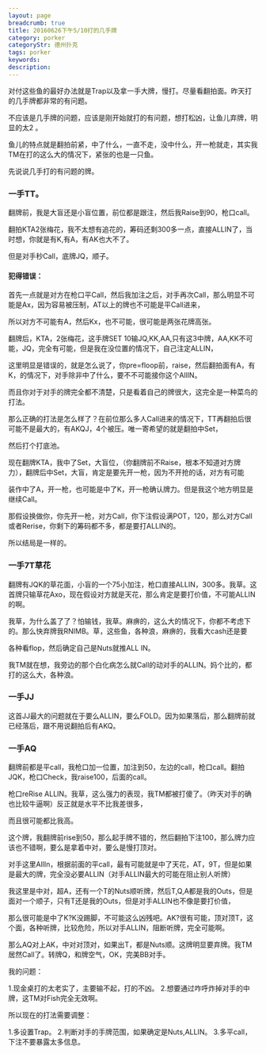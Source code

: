 ```yaml
---
layout: page
breadcrumb: true
title: 20160626下午5/10打的几手牌
category: porker
categoryStr: 德州扑克
tags: porker
keywords: 
description: 
---
```


对付这些鱼的最好办法就是Trap以及拿一手大牌，慢打。尽量看翻拍面。昨天打的几手牌都非常的有问题。

不应该是几手牌的问题，应该是刚开始就打的有问题，想打松凶，让鱼儿弃牌，明显的太2 。

鱼儿的特点就是翻拍前紧，中了什么，一直不走，没中什么，开一枪就走，其实我TM在打的这么大的情况下，紧张的也是一只鱼。

先说说几手打的有问题的牌。

### 一手TT。

翻牌前，我是大盲还是小盲位置，前位都是跟注，然后我Raise到90，枪口call。

翻拍KTA2张梅花，我不太想有追花的，筹码还剩300多一点，直接ALLIN了，当时想，你就是有K,有A，有AK也大不了。

但是对手秒Call，底牌JQ，顺子。

#### 犯得错误：

首先一点就是对方在枪口平Call，然后我加注之后，对手再次Call，那么明显不可能是Ax，因为容易被压制，AT以上的牌也不可能是平Call进来，

所以对方不可能有A，然后Kx，也不可能，很可能是两张花牌高张。

翻牌后，KTA，2张梅花，这手牌SET 10输JQ,KK,AA,只有这3中牌，AA,KK不可能，JQ，完全有可能，但是我在没位置的情况下，自己注定ALLIN，

这里明显是错误的，就是怎么说了，你pre=floop前，raise，然后翻拍面有A，有K，的情况下，对手除非中了什么，要不不可能接你这个AllIN。

而且你对于对手的牌完全都不清楚，只是看着自己的牌很大，这完全是一种菜鸟的打法。

那么正确的打法是怎么样了？在前位那么多人Call进来的情况下，TT再翻拍后很可能不是最大的，有AKQJ，4个被压。唯一寄希望的就是翻拍中Set，

然后打个打底池。

现在翻牌KTA，我中了Set，大盲位，（你翻牌前不Raise，根本不知道对方牌力），翻牌后中Set，大盲，肯定是要先开一枪，因为不开抢的话，对方有可能

装作中了A，开一枪，也可能是中了K，开一枪确认牌力。但是我这个地方明显是继续Call。

那假设换做你，你先开一枪，对方Call，你下注假设满POT，120，那么对方Call或者Rerise，你剩下的筹码都不多，都是要打ALLIN的。

所以结局是一样的。

### 一手7T草花

翻牌有JQK的草花面，小盲的一个75小加注，枪口直接ALLIN，300多。我草。这首牌只输草花Axo，现在假设对方就是天花，那么肯定是要打价值，不可能ALLIN的啊。

我草，为什么盖了了？怕输钱，我草。麻痹的，这么大的情况下，你都不考虑下的。那么快弃牌我RNIMB。草，这些鱼，各种浪，麻痹的，我看大cash还是要

各种看flop，然后确定自己是Nuts就推ALL IN。

我TM就在想，我旁边的那个白化病怎么就Call的动对手的ALLIN。妈个比的，都打的这么大，各种浪。

### 一手JJ

这首JJ最大的问题就在于要么ALLIN，要么FOLD。因为如果落后，那么翻牌前就已经落后，跟不用说翻拍后有AKQ。

### 一手AQ

翻牌前都是平call，我枪口加一位置，加注到50，左边的call，枪口call。翻拍JQK，枪口Check，我raise100，后面的call。

枪口reRise ALLIN。我草，这么强力的表现，我TM都被打傻了。（昨天对手的确也比较牛逼啊）反正就是水平不比我差很多，

而且很可能都比我高。

这个牌，我翻牌前rise到50，那么起手牌不错的，然后翻拍下注100，那么牌力应该也不错啊，要么是拿着中对，要么是慢打顶对。

对手这里AllIn，根据前面的平call，最有可能就是中了天花，AT，9T，但是如果是最大的牌，完全没必要ALLIN（对手ALLIN最大的可能在阻止别人听牌）

我这里是中对，超A，还有一个T的Nuts顺听牌，然后T,Q,A都是我的Outs，但是面对一个顺子，只有T还是我的Outs，但是对手ALLIN也不像是要打价值，

那么很可能是中了K?K没踢脚，不可能这么凶残吧。AK?很有可能，顶对顶T，这个面，各种听牌，比较危险，所以对手ALLIN，阻断听牌，完全可能啊。

那么AQ对上AK，中对对顶对，如果出T，都是Nuts顺。这牌明显要弃牌。我TM居然Call了。转牌Q，和牌空气，OK，完美BB对手。


我的问题：

1.现金桌打的太老实了，主要输不起，打的不凶。
2.想要通过咋呼炸掉对手的中牌，这TM对Fish完全无效啊。


所以现在的打法需要调整：

1.多设置Trap。
2.判断对手的手牌范围，如果确定是Nuts,ALLIN。
3.多平call，下注不要暴露太多信息。


